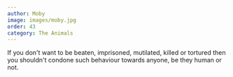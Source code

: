 ```yaml
---
author: Moby
image: images/moby.jpg
order: 43
category: The Animals
---
```


If you don't want to be beaten, imprisoned, mutilated, killed or tortured then you shouldn't condone such behaviour towards anyone, be they human or not.

